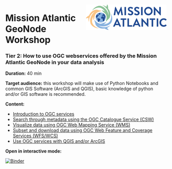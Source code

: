 <img src="./img/Logo.png" align="right" width="50%"></img>
# Mission Atlantic GeoNode Workshop
### Tier 2: How to use OGC webservices offered by the Mission Atlantic GeoNode in your data analysis

**Duration:** 40 min

**Target audience:** this workshop will make use of Python Notebooks and common GIS Software (ArcGIS and QGIS), basic knowledge of python and/or GIS software is recommended.

**Content:**

- [Introduction to OGC services](./0_Introduction_to_OGC_web_services.ipynb)
- [Search through metadata using the OGC Catalogue Service (CSW)](./1_search_metadata_with_CSW.ipynb) 
- [Visualize data using OGC Web Mapping Service (WMS)](./2_visualize_data_with_WMS.ipynb) 
- [Subset and download data using OGC Web Feature and Coverage Services (WFS/WCS)](./3_subset_and_download_data_with_WFS&WCS.ipynb)
- [Use OGC services with QGIS and/or ArcGIS](./4_OGC_services_from_QGIS_and_ArcGIS.ipynb)

**Open in interactive mode:**

[![Binder](https://mybinder.org/badge_logo.svg)](https://mybinder.org/v2/gh/iAtlanticGeoNode/OGC_webservices_workshop/master?urlpath=lab/tree/0_Introduction_to_OGC_web_services.ipynb)


